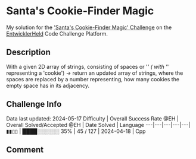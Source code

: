 # Santa's Cookie-Finder Magic

My solution for the ['Santa's Cookie-Finder Magic' Challenge](https://platform.entwicklerheld.de/challenge/santas-cookie-finder-magic) on the [EntwicklerHeld](https://platform.entwicklerheld.de/) Code Challenge Platform.

## Description
With a given 2D array of strings, consisting of spaces or '*' ( with '*' representing a 'cookie') -> return an updated array of strings, where the spaces are replaced by a number representing, how many cookies the empty space has in its adjacency.

## Challenge Info
Data last updated: 2024-05-17
Difficulty | Overall Success Rate @EH | Overall Solved/Accepted @EH | Date Solved | Language
---|---|---|---|---|
▮▮▯▯ | ████░░░░░░ 35% | 45 / 127 | 2024-04-18 | Cpp

## Comment
